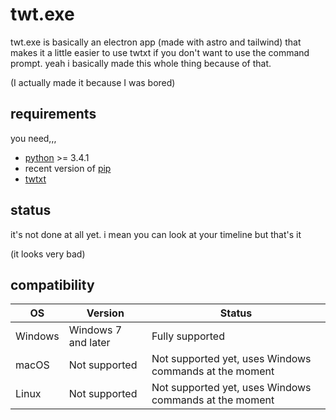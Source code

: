 # twt.exe

twt.exe is basically an electron app (made with astro and tailwind) that makes it a little easier to use twtxt if you don't want to use the command prompt. yeah i basically made this whole thing because of that.

(I actually made it because I was bored)

## requirements

you need,,,

- [python](https://www.python.org/) >= 3.4.1
- recent version of [pip](https://pip.pypa.io/en/stable/)
- [twtxt](https://twtxt.readthedocs.io/en/stable/)

## status

it's not done at all yet. i mean you can look at your timeline but that's it

(it looks very bad)

## compatibility

| OS | Version | Status |
|----|---------|--------|
| Windows | Windows 7 and later | Fully supported |
| macOS | Not supported | Not supported yet, uses Windows commands at the moment |
| Linux | Not supported | Not supported yet, uses Windows commands at the moment |

